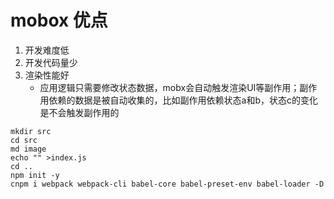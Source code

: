 # mobox 优点
1. 开发难度低
2. 开发代码量少
3. 渲染性能好
   * 应用逻辑只需要修改状态数据，mobx会自动触发渲染UI等副作用；副作用依赖的数据是被自动收集的，比如副作用依赖状态a和b，状态c的变化是不会触发副作用的
```
mkdir src
cd src
md image
echo "" >index.js
cd ..
npm init -y
cnpm i webpack webpack-cli babel-core babel-preset-env babel-loader -D
```
